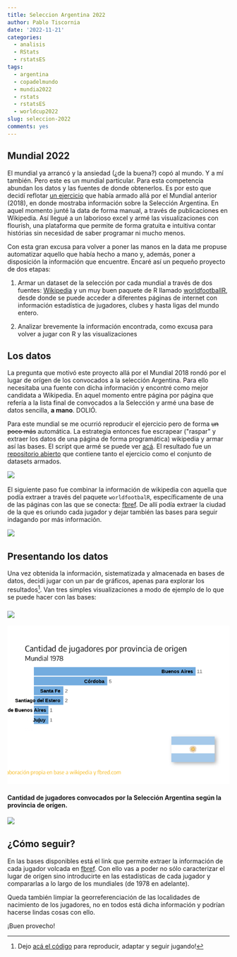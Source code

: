 ```yaml
---
title: Seleccion Argentina 2022
author: Pablo Tiscornia
date: '2022-11-21'
categories:
  - analisis
  - RStats
  - rstatsES
tags:
  - argentina
  - copadelmundo
  - mundia2022
  - rstats
  - rstatsES
  - worldcup2022
slug: seleccion-2022
comments: yes
---
```




## Mundial 2022

El mundial ya arrancó y la ansiedad (¿de la buena?) copó al mundo. Y a mí también. 
Pero este es un mundial particular. Para esta competencia abundan los datos y las fuentes de donde obtenerlos. Es por esto que decidí reflotar [un ejercicio](https://twitter.com/pabblo_h/status/1006536967406931971?s=20&t=_SnCXvM_S9yxF5PNDznQ1g) que había armado allá por el Mundial anterior (2018), en donde mostraba información sobre la Selección Argentina. En aquel momento junté la data de forma manual, a través de publicaciones en Wikipedia. Así llegué a un laborioso excel y armé las visualizaciones con flourish, una plataforma que permite de forma gratuita e intuitiva contar histórias sin necesidad de saber programar ni mucho menos.

Con esta gran excusa para volver a poner las manos en la data me propuse automatizar aquello que había hecho a mano y, además, poner a disposición la información que encuentre. Encaré así un pequeño proyecto de dos etapas:

1) Armar un dataset de la selección por cada mundial a través de dos fuentes: [Wikipedia](https://www.wikipedia.org/) y un muy buen paquete de R llamado [worldfootballR](https://jaseziv.github.io/worldfootballR/index.html), desde donde se puede acceder a diferentes  páginas de internet con información estadística de jugadores, clubes y hasta ligas del mundo entero.

2) Analizar brevemente la información encontrada, como excusa para volver a jugar con R y las visualizaciones

## Los datos

La pregunta que motivó este proyecto allá por el Mundial 2018 rondó por el lugar de orígen de los convocados a la selección Argentina. Para ello necesitaba una fuente con dicha información y encontré como mejor candidata a Wikipedia. En aquel momento entre página por página que refería a la lista final de convocados a la Selección y armé una base de datos sencilla, **a mano**. DOLIÓ.

Para este mundial se me ocurrió reproducir el ejercicio pero de forma ~~un poco más~~ automática. La estrategia entonces fue escrapear ("raspar" y extraer los datos de una página de forma programática) wikipedia y armar así las bases. El script que armé se puede ver [acá](https://github.com/pablotis/seleccion_argentina/blob/main/scripts/scraper_lista_convocados.R). El resultado fue un [repositorio abierto](https://github.com/pablotis/seleccion_argentina) que contiene tanto el ejercicio como  el conjunto de datasets armados.

![](img/sel_wikipedia.png)

El siguiente paso fue combinar la información de wikipedia con aquella que podía extraer a través del paquete `worldfootbalR`, específicamente de una de las páginas con las que se conecta: [fbref](https://fbref.com/es/). De allí podía extraer la ciudad de la que es oriundo cada jugador y dejar también las bases para seguir indagando por más información.

![](img/fbref.png)



## Presentando los datos

Una vez obtenida la información, sistematizada y almacenada en bases de datos, decidí jugar con un par de gráficos, apenas para explorar los resultados[^1]. Van tres simples visualizaciones a modo de ejemplo de lo que se puede hacer con las bases:

[^1]: Dejo [acá el código]() para reproducir, adaptar y seguir jugando!
### 






<img src="{{< blogdown/postref >}}index_files/figure-html/unnamed-chunk-4-1.png" width="672" />


![](index_files/figure-html/unnamed-chunk-5-1.gif)<!-- -->



#### Cantidad de jugadores convocados por la Selección Argentina según la provincia de orígen.
<img src="{{< blogdown/postref >}}index_files/figure-html/unnamed-chunk-6-1.png" width="672" />


## ¿Cómo seguir? 

En las bases disponibles está el link que permite extraer la información de cada jugador volcada en [fbref](https://fbref.com/es/equipos/f9fddd6e/Argentina-Stats). Con ello vas a poder no sólo caracterizar el lugar de orígen sino introducirte en las estadísticas de cada jugador y compararlas a lo largo de los mundiales (de 1978 en adelante).

Queda también limpiar la georreferenciación de las localidades de nacimiento de los jugadores, no en todos está dicha información y podrían hacerse lindas cosas con ello. 

¡Buen provecho!
